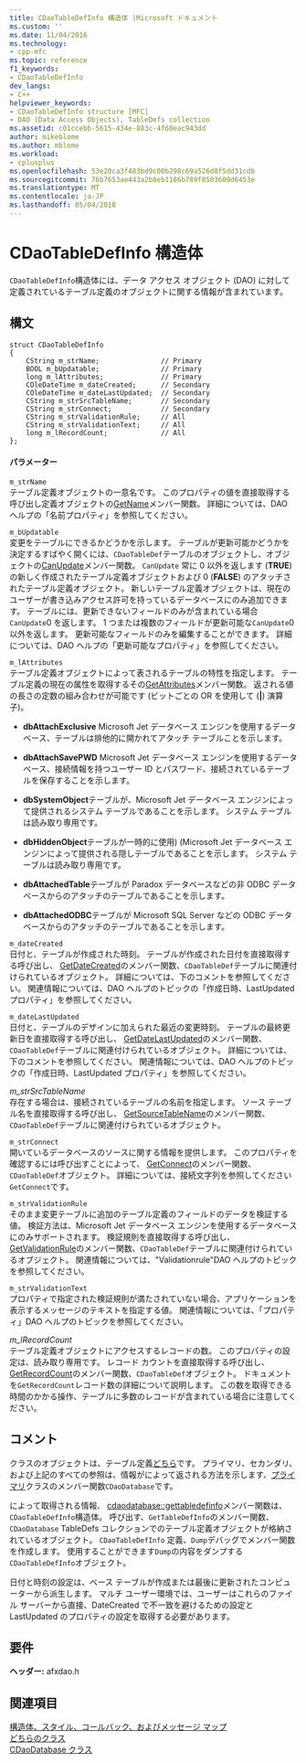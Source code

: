 ```yaml
---
title: CDaoTableDefInfo 構造体 |Microsoft ドキュメント
ms.custom: ''
ms.date: 11/04/2016
ms.technology:
- cpp-mfc
ms.topic: reference
f1_keywords:
- CDaoTableDefInfo
dev_langs:
- C++
helpviewer_keywords:
- CDaoTableDefInfo structure [MFC]
- DAO (Data Access Objects), TableDefs collection
ms.assetid: c01ccebb-5615-434e-883c-4f60eac943dd
author: mikeblome
ms.author: mblome
ms.workload:
- cplusplus
ms.openlocfilehash: 53e20ca3f483bd9c00b298c69a526d8f5dd31cdb
ms.sourcegitcommit: 76b7653ae443a2b8eb1186b789f8503609d6453e
ms.translationtype: MT
ms.contentlocale: ja-JP
ms.lasthandoff: 05/04/2018
---
```

# <a name="cdaotabledefinfo-structure"></a>CDaoTableDefInfo 構造体
`CDaoTableDefInfo`構造体には、データ アクセス オブジェクト (DAO) に対して定義されているテーブル定義のオブジェクトに関する情報が含まれています。  
  
## <a name="syntax"></a>構文  
  
```  
struct CDaoTableDefInfo  
{  
    CString m_strName;               // Primary  
    BOOL m_bUpdatable;               // Primary  
    long m_lAttributes;              // Primary  
    COleDateTime m_dateCreated;      // Secondary  
    COleDateTime m_dateLastUpdated;  // Secondary  
    CString m_strSrcTableName;       // Secondary  
    CString m_strConnect;            // Secondary  
    CString m_strValidationRule;     // All  
    CString m_strValidationText;     // All  
    long m_lRecordCount;             // All  
};  
```  
  
#### <a name="parameters"></a>パラメーター  
 `m_strName`  
 テーブル定義オブジェクトの一意名です。 このプロパティの値を直接取得する呼び出し定義オブジェクトの[GetName](../../mfc/reference/cdaotabledef-class.md#getname)メンバー関数。 詳細については、DAO ヘルプの「名前プロパティ」を参照してください。  
  
 `m_bUpdatable`  
 変更をテーブルにできるかどうかを示します。 テーブルが更新可能かどうかを決定するすばやく開くには、`CDaoTableDef`テーブルのオブジェクトし、オブジェクトの[CanUpdate](../../mfc/reference/cdaotabledef-class.md#canupdate)メンバー関数。 `CanUpdate` 常に 0 以外を返します (**TRUE**) の新しく作成されたテーブル定義オブジェクトおよび 0 (**FALSE**) のアタッチされたテーブル定義オブジェクト。 新しいテーブル定義オブジェクトは、現在のユーザーが書き込みアクセス許可を持っているデータベースにのみ追加できます。 テーブルには、更新できないフィールドのみが含まれている場合`CanUpdate`0 を返します。 1 つまたは複数のフィールドが更新可能な`CanUpdate`0 以外を返します。 更新可能なフィールドのみを編集することができます。 詳細については、DAO ヘルプの「更新可能なプロパティ」を参照してください。  
  
 `m_lAttributes`  
 テーブル定義オブジェクトによって表されるテーブルの特性を指定します。 テーブル定義の現在の属性を取得するその[GetAttributes](../../mfc/reference/cdaotabledef-class.md#getattributes)メンバー関数。 返される値の長さの定数の組み合わせが可能です (ビットごとの OR を使用して (**&#124;**) 演算子)。  
  
- **dbAttachExclusive** Microsoft Jet データベース エンジンを使用するデータベース、テーブルは排他的に開かれてアタッチ テーブルことを示します。  
  
- **dbAttachSavePWD** Microsoft Jet データベース エンジンを使用するデータベース、接続情報を持つユーザー ID とパスワード、接続されているテーブルを保存することを示します。  
  
- **dbSystemObject**テーブルが、Microsoft Jet データベース エンジンによって提供されるシステム テーブルであることを示します。 システム テーブルは読み取り専用です。  
  
- **dbHiddenObject**テーブルが一時的に使用) (Microsoft Jet データベース エンジンによって提供される隠しテーブルであることを示します。 システム テーブルは読み取り専用です。  
  
- **dbAttachedTable**テーブルが Paradox データベースなどの非 ODBC データベースからのアタッチのテーブルであることを示します。  
  
- **dbAttachedODBC**テーブルが Microsoft SQL Server などの ODBC データベースからのアタッチのテーブルであることを示します。  
  
 `m_dateCreated`  
 日付と、テーブルが作成された時刻。 テーブルが作成された日付を直接取得する呼び出し、 [GetDateCreated](../../mfc/reference/cdaotabledef-class.md#getdatecreated)のメンバー関数、`CDaoTableDef`テーブルに関連付けられているオブジェクト。 詳細については、下のコメントを参照してください。 関連情報については、DAO ヘルプのトピックの「作成日時、LastUpdated プロパティ」を参照してください。  
  
 `m_dateLastUpdated`  
 日付と、テーブルのデザインに加えられた最近の変更時刻。 テーブルの最終更新日を直接取得する呼び出し、 [GetDateLastUpdated](../../mfc/reference/cdaotabledef-class.md#getdatelastupdated)のメンバー関数、`CDaoTableDef`テーブルに関連付けられているオブジェクト。 詳細については、下のコメントを参照してください。 関連情報については、DAO ヘルプのトピックの「作成日時、LastUpdated プロパティ」を参照してください。  
  
 *m_strSrcTableName*  
 存在する場合は、接続されているテーブルの名前を指定します。 ソース テーブル名を直接取得する呼び出し、 [GetSourceTableName](../../mfc/reference/cdaotabledef-class.md#getsourcetablename)のメンバー関数、`CDaoTableDef`テーブルに関連付けられているオブジェクト。  
  
 `m_strConnect`  
 開いているデータベースのソースに関する情報を提供します。 このプロパティを確認するには呼び出すことによって、 [GetConnect](../../mfc/reference/cdaotabledef-class.md#getconnect)のメンバー関数、`CDaoTableDef`オブジェクト。 詳細については、接続文字列を参照してください`GetConnect`です。  
  
 `m_strValidationRule`  
 そのまま変更テーブルに追加のテーブル定義のフィールドのデータを検証する値。 検証方法は、Microsoft Jet データベース エンジンを使用するデータベースにのみサポートされます。 検証規則を直接取得する呼び出し、 [GetValidationRule](../../mfc/reference/cdaotabledef-class.md#getvalidationrule)のメンバー関数、`CDaoTableDef`テーブルに関連付けられているオブジェクト。 関連情報については、"Validationrule"DAO ヘルプのトピックを参照してください。  
  
 `m_strValidationText`  
 プロパティで指定された検証規則が満たされていない場合、アプリケーションを表示するメッセージのテキストを指定する値。 関連情報については、「プロパティ」DAO ヘルプのトピックを参照してください。  
  
 *m_lRecordCount*  
 テーブル定義オブジェクトにアクセスするレコードの数。 このプロパティの設定は、読み取り専用です。 レコード カウントを直接取得する呼び出し、 [GetRecordCount](../../mfc/reference/cdaotabledef-class.md#getrecordcount)のメンバー関数、`CDaoTableDef`オブジェクト。 ドキュメントを`GetRecordCount`レコード数の詳細について説明します。 この数を取得できる時間のかかる操作、テーブルに多数のレコードが含まれている場合に注意してください。  
  
## <a name="remarks"></a>コメント  
 クラスのオブジェクトは、テーブル定義[どちら](../../mfc/reference/cdaotabledef-class.md)です。 プライマリ、セカンダリ、および上記のすべての参照は、情報がによって返される方法を示します、[プライマリ](../../mfc/reference/cdaodatabase-class.md#gettabledefinfo)クラスのメンバー関数`CDaoDatabase`です。  
  
 によって取得される情報、 [cdaodatabase::gettabledefinfo](../../mfc/reference/cdaodatabase-class.md#gettabledefinfo)メンバー関数は、`CDaoTableDefInfo`構造体。 呼び出す、`GetTableDefInfo`のメンバー関数、 `CDaoDatabase` TableDefs コレクションでのテーブル定義オブジェクトが格納されているオブジェクト。 `CDaoTableDefInfo` 定義、`Dump`デバッグでメンバー関数を作成します。 使用することができます`Dump`の内容をダンプする`CDaoTableDefInfo`オブジェクト。  
  
 日付と時刻の設定は、ベース テーブルが作成または最後に更新されたコンピューターから派生します。 マルチ ユーザー環境では、ユーザーはこれらのファイル サーバーから直接、DateCreated で不一致を避けるための設定と LastUpdated のプロパティの設定を取得する必要があります。  
  
## <a name="requirements"></a>要件  
 **ヘッダー:** afxdao.h  
  
## <a name="see-also"></a>関連項目  
 [構造体、スタイル、コールバック、およびメッセージ マップ](../../mfc/reference/structures-styles-callbacks-and-message-maps.md)   
 [どちらのクラス](../../mfc/reference/cdaotabledef-class.md)   
 [CDaoDatabase クラス](../../mfc/reference/cdaodatabase-class.md)
